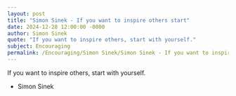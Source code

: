 ```yaml
---
layout: post
title: "Simon Sinek - If you want to inspire others start"
date: 2024-12-28 12:00:00 -0000
author: Simon Sinek
quote: "If you want to inspire others, start with yourself."
subject: Encouraging
permalink: /Encouraging/Simon Sinek/Simon Sinek - If you want to inspire others start
---
```


If you want to inspire others, start with yourself.

- Simon Sinek
